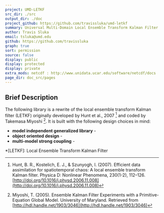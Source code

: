 ```yaml
---
project: UMD-LETKF
src_dir: ./src
output_dir: ./doc
project_github: https://github.com/travissluka/umd-letkf
summary: Universal Multi-Domain Local Ensemble Transform Kalman Filter
author: Travis Sluka
email: tsluka@umd.edu
github: https://github.com/travissluka
graph: true
sort: permission
source: false
display: public
display: protected
display: private
extra_mods: netcdf : http://www.unidata.ucar.edu/software/netcdf/docs
page_dir: doc_src/pages
---
```


Brief Description
----------
The following library is a rewrite of the local ensemble transform Kalman filter (LETKF) originally developed by Hunt et al., 2007 [^1] and coded by Takemasa Miyoshi [^2]. It is built with the following design choices in mind:

* **model independent generalized library** -
* **object oriented design** -
* **multi-model strong coupling** -

[^1]: Hunt, B. R., Kostelich, E. J., & Szunyogh, I. (2007). Efficient data assimilation for spatiotemporal chaos: A local ensemble transform Kalman filter. Physica D: Nonlinear Phenomena, 230(1-2), 112–126. [http://doi.org/10.1016/j.physd.2006.11.008](http://doi.org/10.1016/j.physd.2006.11.008)

[^2]: Miyoshi, T. (2005). Ensemble Kalman Filter Experiments with a Primitive-Equation Global Model. University of Maryland. Retrieved from [http://hdl.handle.net/1903/3046](http://hdl.handle.net/1903/3046)

*[LETKF]: Local Ensemble Transform Kalman Filter
